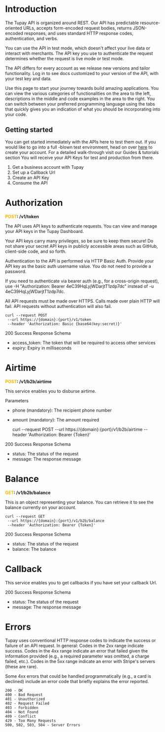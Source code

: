 # Introduction

The Tupay API is organized around REST. Our API has predictable resource-oriented URLs, accepts form-encoded request bodies, returns JSON-encoded responses, and uses standard HTTP response codes, authentication, and verbs.

You can use the API in test mode, which doesn't affect your live data or interact with merchants. The API key you use to authenticate the request determines whether the request is live mode or test mode.

The API differs for every account as we release new versions and tailor functionality. Log in to see docs customized to your version of the API, with your test key and data.

Use this page to start your journey towards build amazing applications. You can view the various categories of functionalities on the area to the left, descriptions in the middle and code examples in the area to the right. You can switch between your preferred programming language using the tabs that quickly gives you an indication of what you should be incorporating into your code.

## Getting started

You can get started immediately with the APIs here to test them out.
If you would like to go into a full -blown test environment, head on over [here](https://business.tupay.style) to create your account. For a detailed walk-through visit our Guides & tutorials section You will receive your API Keys for test and production from there.

 1. Get a business account with Tupay
 3. Set up a Callback Url
 2. Create an API Key
 4. Consume the API

# Authorization
<b style="color: #f4b800">POST</b><b>: /v1/token</b>

The API uses API keys to authenticate requests. You can view and manage your API keys in the Tupay Dashboard.

Your API keys carry many privileges, so be sure to keep them secure! Do not share your secret API keys in publicly accessible areas such as GitHub, client-side code, and so forth.

Authentication to the API is performed via HTTP Basic Auth. Provide your API key as the basic auth username value. You do not need to provide a password.

If you need to authenticate via bearer auth (e.g., for a cross-origin request), use -H "Authorization: Bearer 4eC39HqLyjWDarjtT1zdp7dc" instead of -u 4eC39HqLyjWDarjtT1zdp7dc.

All API requests must be made over HTTPS. Calls made over plain HTTP will fail. API requests without authentication will also fail.

    curl --request POST
     --url https://{domain}:{port}/v1/token 
     --header 'Authorization: Basic {base64(key:secret)}'

200 Success Response Schema

* access_token: The token that will be required to access other services
* expiry: Expiry in milliseconds

# Airtime
<b style="color: #f4b800">POST</b><b>: /v1/b2b/airtime</b>

This service enables you to disburse airtime.

Parameters

* phone (mandatory): The recipient phone number
* amount (mandatory): The amount required

    curl --request POST
     --url https://{domain}:{port}/v1/b2b/airtime 
     --header 'Authorization: Bearer {Token}'
     
200 Success Response Schema

* status: The status of the request
* message: The response message

# Balance
<b style="color: #f4b800">GET</b><b>: /v1/b2b/balance</b>

This is an object representing your balance. You can retrieve it to see the balance currently on your account.

    curl --request GET
     --url https://{domain}:{port}/v1/b2b/balance 
     --header 'Authorization: Bearer {Token}'
     
200 Success Response Schema

* status: The status of the request
* balance: The balance

# Callback
This service enables you to get callbacks if you have set your callback Url.

200 Success Response Schema

* status: The status of the request
* message: The response message

# Errors
Tupay uses conventional HTTP response codes to indicate the success or failure of an API request. In general: Codes in the 2xx range indicate success. Codes in the 4xx range indicate an error that failed given the information provided (e.g., a required parameter was omitted, a charge failed, etc.). Codes in the 5xx range indicate an error with Stripe's servers (these are rare).

Some 4xx errors that could be handled programmatically (e.g., a card is declined) include an error code that briefly explains the error reported.

    200 - OK
    400 - Bad Request
    401 - Unauthorized
    402 - Request Failed
    403 - Forbidden
    404 - Not Found
    409 - Conflict
    429 - Too Many Requests
    500, 502, 503, 504 - Server Errors
